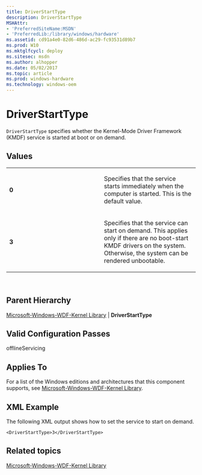 ```yaml
---
title: DriverStartType
description: DriverStartType
MSHAttr:
- 'PreferredSiteName:MSDN'
- 'PreferredLib:/library/windows/hardware'
ms.assetid: cd91a4e0-82d6-486d-ac29-fc93531d89b7
ms.prod: W10
ms.mktglfcycl: deploy
ms.sitesec: msdn
ms.author: alhopper
ms.date: 05/02/2017
ms.topic: article
ms.prod: windows-hardware
ms.technology: windows-oem
---
```


# DriverStartType


`DriverStartType` specifies whether the Kernel-Mode Driver Framework (KMDF) service is started at boot or on demand.

## Values


<table>
<colgroup>
<col width="50%" />
<col width="50%" />
</colgroup>
<tbody>
<tr class="odd">
<td><p><strong>0</strong></p></td>
<td><p>Specifies that the service starts immediately when the computer is started. This is the default value.</p></td>
</tr>
<tr class="even">
<td><p><strong>3</strong></p></td>
<td><p>Specifies that the service can start on demand. This applies only if there are no boot-start KMDF drivers on the system. Otherwise, the system can be rendered unbootable.</p></td>
</tr>
</tbody>
</table>

 

## Parent Hierarchy


[Microsoft-Windows-WDF-Kernel Library](microsoft-windows-wdf-kernel-library.md) | **DriverStartType**

## Valid Configuration Passes


offlineServicing

## Applies To


For a list of the Windows editions and architectures that this component supports, see [Microsoft-Windows-WDF-Kernel Library](microsoft-windows-wdf-kernel-library.md).

## XML Example


The following XML output shows how to set the service to start on demand.

``` syntax
<DriverStartType>3</DriverStartType>
```

## Related topics


[Microsoft-Windows-WDF-Kernel Library](microsoft-windows-wdf-kernel-library.md)

 

 







